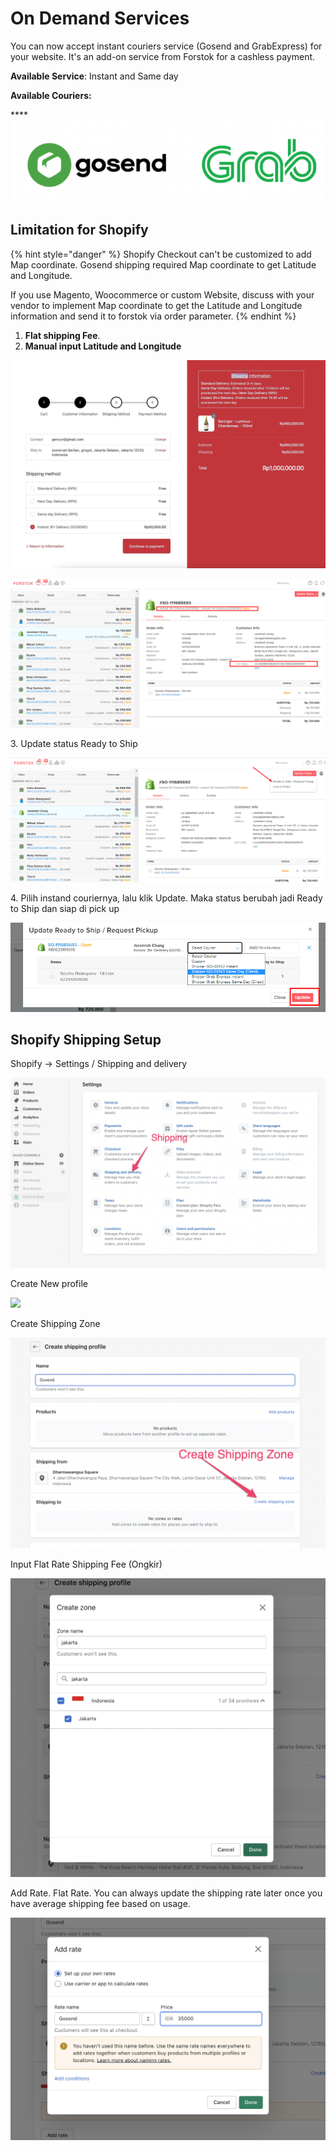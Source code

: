 # On Demand Services

You can now accept instant couriers service (Gosend and GrabExpress) for your website. It's an add-on service from Forstok for a cashless payment.

**Available Service**: Instant and Same day

**Available Couriers:**

&#x20;**** ![](../../.gitbook/assets/screen-shot-2021-04-06-at-3.46.14-pm.png)&#x20;

## Limitation for Shopify

{% hint style="danger" %}
Shopify Checkout can't be customized to add Map coordinate. Gosend shipping required Map coordinate to get Latitude and Longitude.

If you use Magento, Woocommerce or custom Website, discuss with your vendor to implement Map coordinate to get the Latitude and Longitude information and send it to forstok via order parameter.&#x20;
{% endhint %}

1. **Flat shipping Fee**.&#x20;
2. **Manual input Latitude and Longitude**

![1. Flat shipping fee](../../.gitbook/assets/flat-shipping-fee.png)

![2. Lat/Long sudah langsung terassign](<../../.gitbook/assets/image (422).png>)

3\. Update status Ready to Ship

![](<../../.gitbook/assets/image (424).png>)

4\. Pilih instand couriernya, lalu klik Update. Maka status berubah jadi Ready to Ship dan siap di pick up

![](<../../.gitbook/assets/image (423).png>)



## Shopify Shipping Setup

Shopify -> Settings / Shipping and delivery

![](../../.gitbook/assets/screen-shot-2021-09-17-at-12.22.50-pm.png)

Create New profile

![](../../.gitbook/assets/screen-shot-2021-09-17-at-12.23.27-pm.png)

Create Shipping Zone

![](../../.gitbook/assets/screen-shot-2021-09-17-at-12.29.52-pm.png)

Input Flat Rate Shipping Fee (Ongkir)

![](../../.gitbook/assets/screen-shot-2021-09-17-at-12.28.30-pm.png)

Add Rate. Flat Rate. You can always update the shipping rate later once you have average shipping fee based on usage.&#x20;

![](../../.gitbook/assets/screen-shot-2021-09-17-at-12.28.54-pm.png)

